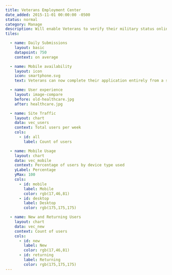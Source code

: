 ```yaml
---
title: Veterans Employment Center
date_added: 2015-11-01 00:00:00 -0500
status: normal
category: Manage
description: Will enable Veterans to verify their military status online!
tiles:

  - name: Daily Submissions
    layout: basic
    datapoint: 750
    context: on average

  - name: Mobile availability
    layout: icon
    icon: smartphone.svg
    text: Veterans can now complete their application entirely from a smartphone    

  - name: User experience
    layout: image-compare
    before: old-healthcare.jpg
    after: healthcare.jpg

  - name: Site Traffic
    layout: chart
    data: vec_users
    context: Total users per week
    cols:
      - id: all
        label: Count of users

  - name: Mobile Usage
    layout: chart
    data: vec_mobile
    context: Percentage of users by device type used
    yLabel: Percentage
    yMax: 100
    cols:
      - id: mobile
        label: Mobile
        color: rgb(17,46,81)
      - id: desktop
        label: Desktop
        color: rgb(175,175,175)

  - name: New and Returning Users
    layout: chart
    data: vec_new
    context: Count of users
    cols:
      - id: new
        label: New
        color: rgb(17,46,81)
      - id: returning
        label: Returning
        color: rgb(175,175,175)
---
```

